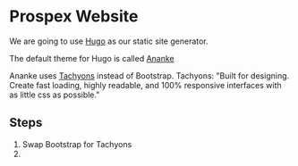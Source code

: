 # Prospex Website

We are going to use [Hugo](https://gohugo.io/) as our static site generator.

The default theme for Hugo is called [Ananke](https://themes.gohugo.io/gohugo-theme-ananke/)

Ananke uses [Tachyons](http://tachyons.io/) instead of Bootstrap. Tachyons: "Built for designing. Create fast loading, highly readable, and 100% responsive interfaces with as little css as possible." 

## Steps

1. Swap Bootstrap for Tachyons
2. 

